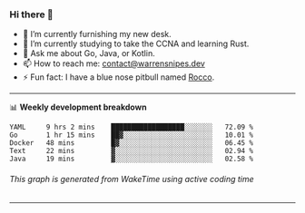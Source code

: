 ### Hi there 👋

- 🔭 I’m currently furnishing my new desk.
- 🌱 I’m currently studying to take the CCNA and learning Rust.
- 💬 Ask me about Go, Java, or Kotlin.
- 📫 How to reach me: contact@warrensnipes.dev
- ⚡ Fun fact: I have a blue nose pitbull named [Rocco](https://i.imgur.com/iLsSCKu.jpg).

-------

📊 **Weekly development breakdown**
<!--START_SECTION:waka-->
```text
YAML     9 hrs 2 mins    ██████████████████░░░░░░░   72.09 % 
Go       1 hr 15 mins    ██▓░░░░░░░░░░░░░░░░░░░░░░   10.01 % 
Docker   48 mins         █▓░░░░░░░░░░░░░░░░░░░░░░░   06.45 % 
Text     22 mins         ▓░░░░░░░░░░░░░░░░░░░░░░░░   02.94 % 
Java     19 mins         ▓░░░░░░░░░░░░░░░░░░░░░░░░   02.58 % 
```
<!--END_SECTION:waka-->
###### *This graph is generated from WakeTime using active coding time*
-------
